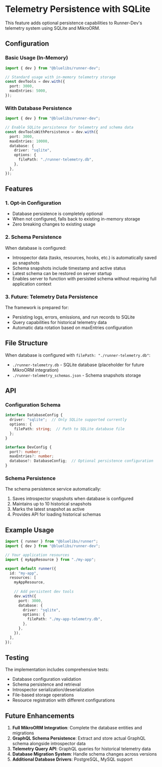 # Telemetry Persistence with SQLite

This feature adds optional persistence capabilities to Runner-Dev's telemetry system using SQLite and MikroORM.

## Configuration

### Basic Usage (In-Memory)

```typescript
import { dev } from "@bluelibs/runner-dev";

// Standard usage with in-memory telemetry storage
const devTools = dev.with({
  port: 3000,
  maxEntries: 5000,
});
```

### With Database Persistence

```typescript
import { dev } from "@bluelibs/runner-dev";

// Enable SQLite persistence for telemetry and schema data
const devToolsWithPersistence = dev.with({
  port: 3000,
  maxEntries: 10000,
  database: {
    driver: "sqlite",
    options: {
      filePath: "./runner-telemetry.db",
    },
  },
});
```

## Features

### 1. Opt-in Configuration
- Database persistence is completely optional
- When not configured, falls back to existing in-memory storage
- Zero breaking changes to existing usage

### 2. Schema Persistence
When database is configured:
- Introspector data (tasks, resources, hooks, etc.) is automatically saved as snapshots
- Schema snapshots include timestamp and active status
- Latest schema can be restored on server startup
- Enables server to function with persisted schema without requiring full application context

### 3. Future: Telemetry Data Persistence
The framework is prepared for:
- Persisting logs, errors, emissions, and run records to SQLite
- Query capabilities for historical telemetry data
- Automatic data rotation based on maxEntries configuration

## File Structure

When database is configured with `filePath: "./runner-telemetry.db"`:
- `./runner-telemetry.db` - SQLite database (placeholder for future MikroORM integration)
- `./runner-telemetry_schemas.json` - Schema snapshots storage

## API

### Configuration Schema

```typescript
interface DatabaseConfig {
  driver: "sqlite";  // Only SQLite supported currently
  options: {
    filePath: string;  // Path to SQLite database file
  };
}

interface DevConfig {
  port?: number;
  maxEntries?: number;
  database?: DatabaseConfig;  // Optional persistence configuration
}
```

### Schema Persistence

The schema persistence service automatically:
1. Saves introspector snapshots when database is configured
2. Maintains up to 10 historical snapshots
3. Marks the latest snapshot as active
4. Provides API for loading historical schemas

## Example Usage

```typescript
import { runner } from "@bluelibs/runner";
import { dev } from "@bluelibs/runner-dev";

// Your application resources
import { myAppResource } from "./my-app";

export default runner({
  id: "my-app",
  resources: [
    myAppResource,
    
    // Add persistent dev tools
    dev.with({
      port: 3000,
      database: {
        driver: "sqlite",
        options: {
          filePath: "./my-app-telemetry.db",
        },
      },
    }),
  ],
});
```

## Testing

The implementation includes comprehensive tests:
- Database configuration validation
- Schema persistence and retrieval
- Introspector serialization/deserialization
- File-based storage operations
- Resource registration with different configurations

## Future Enhancements

1. **Full MikroORM Integration**: Complete the database entities and migrations
2. **GraphQL Schema Persistence**: Extract and store actual GraphQL schema alongside introspector data
3. **Telemetry Query API**: GraphQL queries for historical telemetry data
4. **Database Migration System**: Handle schema changes across versions
5. **Additional Database Drivers**: PostgreSQL, MySQL support